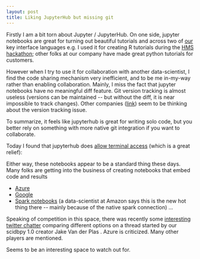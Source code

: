 ```yaml
---
layout: post
title: Liking JupyterHub but missing git 
---
```


Firstly I am a bit torn about Jupyter / JupyterHub. On one side, jupyter notebooks are great for 
turning out beautiful tutorials and across two of [our](http://paradigm4.com) key interface languages e.g. I used it for creating R tutorials 
during the [HMS hackathon](https://hms-dbmi.github.io/hackathon-Sept2017); other folks at our company have made great python 
tutorials for customers. 

However when I try to use it for collaboration with another data-scientist, I find the code sharing mechanism very inefficient, and to be me in-my-way rather than enabling collaboration. Mainly, I miss the fact that jupyter notebooks have no meaningful diff feature. 
Git version tracking is almost useless (versions can be maintained -- but without the diff, 
it is near impossible to track changes). 
Other companies ([link](https://kyso.io/)) seem to be thinking about the version tracking issue. 

To summarize, it feels like jupyterhub is great for writing solo code, but you better rely on 
something with more native git integration if you want to collaborate. 

Today I found that jupyterhub does [allow terminal access](https://stackoverflow.com/questions/34941546/is-there-a-way-to-integrate-git-with-jupyter-and-have-a-version-control-over-the) (which is a great relief):

Either way, these notebooks appear to be a standard thing these days. Many folks are getting into the business of 
creating notebooks that embed code and results
- [Azure](https://notebooks.azure.com/)
- [Google](https://cloud.google.com/datalab/)
- [Spark notebooks](https://zeppelin.apache.org/) (a data-scientist at Amazon says this is the new hot thing there -- mainly because of the native spark connection)
...

Speaking of competition in this space, there was recently some [interesting twitter chatter](https://twitter.com/jakevdp/status/923936168521097216) 
comparing different options on a thread started by our scidbpy 1.0 creator Jake Van der Plas . Azure is criticized. Many other players are mentioned. 

Seems to be an interesting space to watch out for. 
